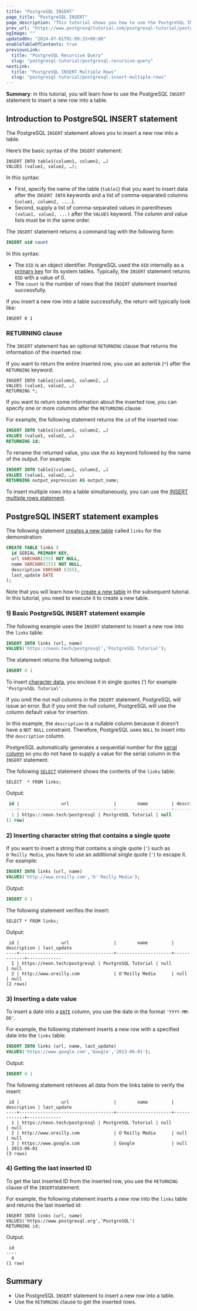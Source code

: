 ```yaml
---
title: "PostgreSQL INSERT"
page_title: "PostgreSQL INSERT"
page_description: "This tutorial shows you how to use the PostgreSQL INSERT statement to insert a new row into a table and return the last inserted id."
prev_url: "https://www.postgresqltutorial.com/postgresql-tutorial/postgresql-insert/"
ogImage: ""
updatedOn: "2024-07-01T01:09:33+00:00"
enableTableOfContents: true
previousLink: 
  title: "PostgreSQL Recursive Query"
  slug: "postgresql-tutorial/postgresql-recursive-query"
nextLink: 
  title: "PostgreSQL INSERT Multiple Rows"
  slug: "postgresql-tutorial/postgresql-insert-multiple-rows"
---
```





**Summary**: in this tutorial, you will learn how to use the PostgreSQL `INSERT` statement to insert a new row into a table.


## Introduction to PostgreSQL INSERT statement

The PostgreSQL `INSERT` statement allows you to insert a new row into a table.

Here’s the basic syntax of the `INSERT` statement:


```shellsqlsql
INSERT INTO table1(column1, column2, …)
VALUES (value1, value2, …);
```
In this syntax:

* First, specify the name of the table (`table1`) that you want to insert data after the `INSERT INTO` keywords and a list of comma\-separated columns (`colum1, column2, ....`).
* Second, supply a list of comma\-separated values in parentheses `(value1, value2, ...)` after the `VALUES` keyword. The column and value lists must be in the same order.

The `INSERT` statement returns a command tag with the following form:


```sql
INSERT oid count
```
In this syntax:

* The `OID` is an object identifier. PostgreSQL used the `OID` internally as a [primary key](postgresql-primary-key) for its system tables. Typically, the `INSERT` statement returns `OID` with a value of 0\.
* The `count` is the number of rows that the `INSERT` statement inserted successfully.

If you insert a new row into a table successfully, the return will typically look like:


```
INSERT 0 1
```

### RETURNING clause

The `INSERT` statement has an optional `RETURNING` clause that returns the information of the inserted row.

If you want to return the entire inserted row, you use an asterisk (`*`) after the `RETURNING` keyword:


```
INSERT INTO table1(column1, column2, …)
VALUES (value1, value2, …)
RETURNING *;
```
If you want to return some information about the inserted row, you can specify one or more columns after the `RETURNING` clause.

For example, the following statement returns the `id` of the inserted row:


```sql
INSERT INTO table1(column1, column2, …)
VALUES (value1, value2, …)
RETURNING id;
```
To rename the returned value, you use the `AS` keyword followed by the name of the output. For example:


```sql
INSERT INTO table1(column1, column2, …)
VALUES (value1, value2, …)
RETURNING output_expression AS output_name;
```
To insert multiple rows into a table simultaneously, you can use the [INSERT multiple rows statement](postgresql-insert-multiple-rows).


## PostgreSQL INSERT statement examples

The following statement [creates a new table](postgresql-create-table "PostgreSQL CREATE TABLE") called `links` for the demonstration:


```sql
CREATE TABLE links (
  id SERIAL PRIMARY KEY, 
  url VARCHAR(255) NOT NULL, 
  name VARCHAR(255) NOT NULL, 
  description VARCHAR (255), 
  last_update DATE
);
```
Note that you will learn how to [create a new table](postgresql-create-table "PostgreSQL CREATE TABLE") in the subsequent tutorial. In this tutorial, you need to execute it to create a new table.


### 1\) Basic PostgreSQL INSERT statement example

The following example uses the `INSERT` statement to insert a new row into the `links` table:


```sql
INSERT INTO links (url, name)
VALUES('https://neon.tech/postgresql','PostgreSQL Tutorial');
```
The statement returns the following output:


```sql
INSERT 0 1
```
To insert [character data](postgresql-char-varchar-text), you enclose it in single quotes (‘) for example `'PostgreSQL Tutorial'`.

If you omit the not null columns in the `INSERT` statement, PostgreSQL will issue an error. But if you omit the null column, PostgreSQL will use the column default value for insertion.

In this example, the `description` is a nullable column because it doesn’t have a `NOT NULL` constraint. Therefore, PostgreSQL uses `NULL` to insert into the `description` column.

PostgreSQL automatically generates a sequential number for the [serial column](postgresql-serial) so you do not have to supply a value for the serial column in the `INSERT` statement.

The following [`SELECT`](postgresql-select) statement shows the contents of the `links` table:


```
SELECT	* FROM links;
```
Output:


```sql
 id |                url                 |        name         | description | last_update
----+------------------------------------+---------------------+-------------+-------------
  1 | https://neon.tech/postgresql | PostgreSQL Tutorial | null        | null
(1 row)
```

### 2\) Inserting character string that contains a single quote

If you want to insert a string that contains a single quote (`'`) such as `O'Reilly Media`, you have to use an additional single quote (`'`) to escape it. For example:


```sql
INSERT INTO links (url, name)
VALUES('http://www.oreilly.com','O''Reilly Media');
```
Output:


```sql
INSERT 0 1
```
The following statement verifies the insert:


```
SELECT * FROM links;
```
Output:


```
 id |                url                 |        name         | description | last_update
----+------------------------------------+---------------------+-------------+-------------
  1 | https://neon.tech/postgresql | PostgreSQL Tutorial | null        | null
  2 | http://www.oreilly.com             | O'Reilly Media      | null        | null
(2 rows)
```

### 3\) Inserting a date value

To insert a date into a [`DATE`](postgresql-date) column, you use the date in the format `'YYYY-MM-DD'`.

For example, the following statement inserts a new row with a specified date into the `links` table:


```sql
INSERT INTO links (url, name, last_update)
VALUES('https://www.google.com','Google','2013-06-01');
```
Output:


```sql
INSERT 0 1
```
The following statement retrieves all data from the links table to verify the insert:


```
 id |                url                 |        name         | description | last_update
----+------------------------------------+---------------------+-------------+-------------
  1 | https://neon.tech/postgresql | PostgreSQL Tutorial | null        | null
  2 | http://www.oreilly.com             | O'Reilly Media      | null        | null
  3 | https://www.google.com             | Google              | null        | 2013-06-01
(3 rows)

```

### 4\) Getting the last inserted ID

To get the last inserted ID from the inserted row, you use the `RETURNING` clause of the `INSERT`statement.

For example, the following statement inserts a new row into the `links` table and returns the last inserted id:


```
INSERT INTO links (url, name)
VALUES('https://www.postgresql.org','PostgreSQL') 
RETURNING id;
```
Output:


```
 id
----
  4
(1 row)
```

## Summary

* Use PostgreSQL `INSERT` statement to insert a new row into a table.
* Use the `RETURNING` clause to get the inserted rows.

